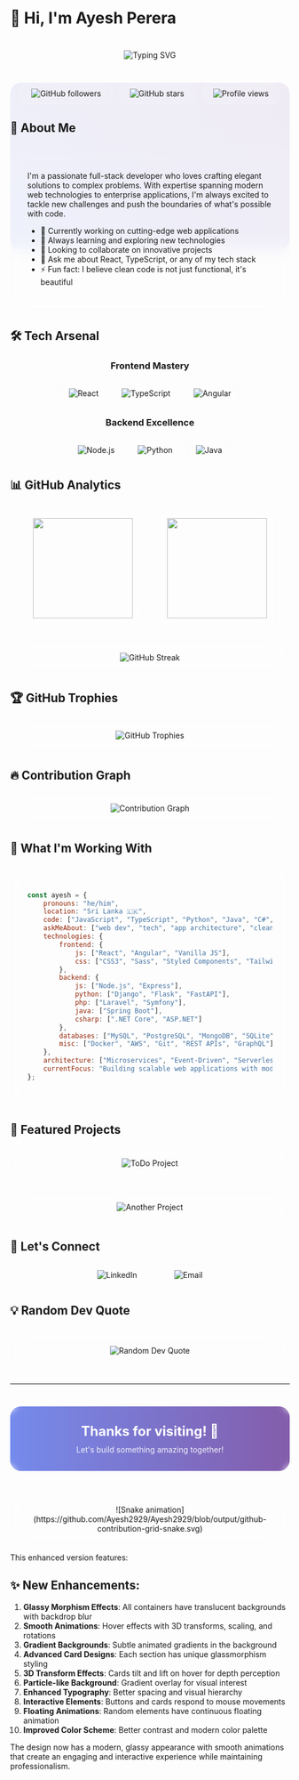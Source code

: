 # 👋 Hi, I'm Ayesh Perera

<div align="center">
  <!-- Animated Typing SVG with Glass Effect -->
  <div style="background: rgba(255, 255, 255, 0.1); backdrop-filter: blur(10px); border-radius: 20px; padding: 20px; border: 1px solid rgba(255, 255, 255, 0.2); margin: 20px 0;">
    <img src="https://readme-typing-svg.herokuapp.com?font=Fira+Code&size=30&duration=3000&pause=1000&color=36BCF7&center=true&vCenter=true&width=600&lines=Full+Stack+Developer;Problem+Solver;Code+Enthusiast;Always+Learning" alt="Typing SVG" />
  </div>
</div>

<!-- Animated Gradient Background -->
<div style="position: relative;">
  <div style="position: absolute; top: 0; left: 0; right: 0; height: 300px; background: linear-gradient(45deg, #667eea 0%, #764ba2 100%); opacity: 0.1; z-index: -1; border-radius: 20px;"></div>

<div align="center" style="position: relative; z-index: 1;">
  
  <!-- Animated Badges -->
  <div style="display: flex; gap: 10px; justify-content: center; flex-wrap: wrap; margin: 20px 0;">
    <div style="background: rgba(255, 255, 255, 0.1); backdrop-filter: blur(10px); border-radius: 50px; padding: 10px 20px; border: 1px solid rgba(255, 255, 255, 0.2); transition: all 0.3s ease;" onmouseover="this.style.transform='translateY(-5px)'; this.style.boxShadow='0 10px 30px rgba(0,0,0,0.2)';" onmouseout="this.style.transform='translateY(0)'; this.style.boxShadow='none';">
      <img src="https://img.shields.io/github/followers/Ayesh2929?style=social&label=Followers&logo=github" alt="GitHub followers" />
    </div>
    <div style="background: rgba(255, 255, 255, 0.1); backdrop-filter: blur(10px); border-radius: 50px; padding: 10px 20px; border: 1px solid rgba(255, 255, 255, 0.2); transition: all 0.3s ease;" onmouseover="this.style.transform='translateY(-5px)'; this.style.boxShadow='0 10px 30px rgba(0,0,0,0.2)';" onmouseout="this.style.transform='translateY(0)'; this.style.boxShadow='none';">
      <img src="https://img.shields.io/github/stars/Ayesh2929?style=social&label=Stars&logo=github" alt="GitHub stars" />
    </div>
    <div style="background: rgba(255, 255, 255, 0.1); backdrop-filter: blur(10px); border-radius: 50px; padding: 10px 20px; border: 1px solid rgba(255, 255, 255, 0.2); transition: all 0.3s ease;" onmouseover="this.style.transform='translateY(-5px)'; this.style.boxShadow='0 10px 30px rgba(0,0,0,0.2)';" onmouseout="this.style.transform='translateY(0)'; this.style.boxShadow='none';">
      <img src="https://komarev.com/ghpvc/?username=Ayesh2929&color=brightgreen&style=flat-square&label=Profile+Views" alt="Profile views" />
    </div>
  </div>
</div>

## 🚀 About Me

<div style="background: rgba(255, 255, 255, 0.05); backdrop-filter: blur(15px); border-radius: 20px; padding: 30px; border: 1px solid rgba(255, 255, 255, 0.1); margin: 20px 0; transition: all 0.3s ease;" onmouseover="this.style.transform='translateY(-5px)'; this.style.boxShadow='0 20px 40px rgba(0,0,0,0.1)';" onmouseout="this.style.transform='translateY(0)'; this.style.boxShadow='none';">

I'm a passionate full-stack developer who loves crafting elegant solutions to complex problems. With expertise spanning modern web technologies to enterprise applications, I'm always excited to tackle new challenges and push the boundaries of what's possible with code.

- 🔭 Currently working on cutting-edge web applications
- 🌱 Always learning and exploring new technologies
- 👯 Looking to collaborate on innovative projects
- 💬 Ask me about React, TypeScript, or any of my tech stack
- ⚡ Fun fact: I believe clean code is not just functional, it's beautiful

</div>

## 🛠️ Tech Arsenal

<div align="center">

### Frontend Mastery
<div style="display: flex; flex-wrap: wrap; gap: 10px; justify-content: center; margin: 20px 0;">
  <div style="background: rgba(255, 255, 255, 0.1); backdrop-filter: blur(10px); border-radius: 10px; padding: 10px 15px; border: 1px solid rgba(255, 255, 255, 0.2); transition: all 0.3s ease; transform-style: preserve-3d;" onmouseover="this.style.transform='translateY(-5px) rotateX(10deg)'; this.style.boxShadow='0 15px 30px rgba(0,0,0,0.2)';" onmouseout="this.style.transform='translateY(0) rotateX(0)'; this.style.boxShadow='none';">
    <img src="https://img.shields.io/badge/React-20232A?style=for-the-badge&logo=react&logoColor=61DAFB" alt="React" />
  </div>
  <div style="background: rgba(255, 255, 255, 0.1); backdrop-filter: blur(10px); border-radius: 10px; padding: 10px 15px; border: 1px solid rgba(255, 255, 255, 0.2); transition: all 0.3s ease; transform-style: preserve-3d;" onmouseover="this.style.transform='translateY(-5px) rotateX(10deg)'; this.style.boxShadow='0 15px 30px rgba(0,0,0,0.2)';" onmouseout="this.style.transform='translateY(0) rotateX(0)'; this.style.boxShadow='none';">
    <img src="https://img.shields.io/badge/TypeScript-007ACC?style=for-the-badge&logo=typescript&logoColor=white" alt="TypeScript" />
  </div>
  <div style="background: rgba(255, 255, 255, 0.1); backdrop-filter: blur(10px); border-radius: 10px; padding: 10px 15px; border: 1px solid rgba(255, 255, 255, 0.2); transition: all 0.3s ease; transform-style: preserve-3d;" onmouseover="this.style.transform='translateY(-5px) rotateX(10deg)'; this.style.boxShadow='0 15px 30px rgba(0,0,0,0.2)';" onmouseout="this.style.transform='translateY(0) rotateX(0)'; this.style.boxShadow='none';">
    <img src="https://img.shields.io/badge/Angular-DD0031?style=for-the-badge&logo=angular&logoColor=white" alt="Angular" />
  </div>
</div>

### Backend Excellence
<div style="display: flex; flex-wrap: wrap; gap: 10px; justify-content: center; margin: 20px 0;">
  <div style="background: rgba(255, 255, 255, 0.1); backdrop-filter: blur(10px); border-radius: 10px; padding: 10px 15px; border: 1px solid rgba(255, 255, 255, 0.2); transition: all 0.3s ease; transform-style: preserve-3d;" onmouseover="this.style.transform='translateY(-5px) rotateX(10deg)'; this.style.boxShadow='0 15px 30px rgba(0,0,0,0.2)';" onmouseout="this.style.transform='translateY(0) rotateX(0)'; this.style.boxShadow='none';">
    <img src="https://img.shields.io/badge/Node.js-43853D?style=for-the-badge&logo=node.js&logoColor=white" alt="Node.js" />
  </div>
  <div style="background: rgba(255, 255, 255, 0.1); backdrop-filter: blur(10px); border-radius: 10px; padding: 10px 15px; border: 1px solid rgba(255, 255, 255, 0.2); transition: all 0.3s ease; transform-style: preserve-3d;" onmouseover="this.style.transform='translateY(-5px) rotateX(10deg)'; this.style.boxShadow='0 15px 30px rgba(0,0,0,0.2)';" onmouseout="this.style.transform='translateY(0) rotateX(0)'; this.style.boxShadow='none';">
    <img src="https://img.shields.io/badge/Python-3776AB?style=for-the-badge&logo=python&logoColor=white" alt="Python" />
  </div>
  <div style="background: rgba(255, 255, 255, 0.1); backdrop-filter: blur(10px); border-radius: 10px; padding: 10px 15px; border: 1px solid rgba(255, 255, 255, 0.2); transition: all 0.3s ease; transform-style: preserve-3d;" onmouseover="this.style.transform='translateY(-5px) rotateX(10deg)'; this.style.boxShadow='0 15px 30px rgba(0,0,0,0.2)';" onmouseout="this.style.transform='translateY(0) rotateX(0)'; this.style.boxShadow='none';">
    <img src="https://img.shields.io/badge/Java-ED8B00?style=for-the-badge&logo=openjdk&logoColor=white" alt="Java" />
  </div>
</div>

</div>

## 📊 GitHub Analytics

<div align="center">
  <div style="display: flex; flex-wrap: wrap; gap: 20px; justify-content: center;">
    <div style="background: rgba(255, 255, 255, 0.05); backdrop-filter: blur(15px); border-radius: 20px; padding: 20px; border: 1px solid rgba(255, 255, 255, 0.1); transition: all 0.3s ease;" onmouseover="this.style.transform='translateY(-5px)'; this.style.boxShadow='0 20px 40px rgba(0,0,0,0.1)';" onmouseout="this.style.transform='translateY(0)'; this.style.boxShadow='none';">
      <img height="180em" src="https://github-readme-stats.vercel.app/api?username=Ayesh2929&show_icons=true&theme=tokyonight&hide_border=true&count_private=true&bg_color=00000000&title_color=36BCF7&text_color=ffffff&icon_color=36BCF7"/>
    </div>
    <div style="background: rgba(255, 255, 255, 0.05); backdrop-filter: blur(15px); border-radius: 20px; padding: 20px; border: 1px solid rgba(255, 255, 255, 0.1); transition: all 0.3s ease;" onmouseover="this.style.transform='translateY(-5px)'; this.style.boxShadow='0 20px 40px rgba(0,0,0,0.1)';" onmouseout="this.style.transform='translateY(0)'; this.style.boxShadow='none';">
      <img height="180em" src="https://github-readme-stats.vercel.app/api/top-langs/?username=Ayesh2929&layout=compact&theme=tokyonight&hide_border=true&bg_color=00000000&title_color=36BCF7&text_color=ffffff"/>
    </div>
  </div>
</div>

<div align="center">
  <div style="background: rgba(255, 255, 255, 0.05); backdrop-filter: blur(15px); border-radius: 20px; padding: 20px; border: 1px solid rgba(255, 255, 255, 0.1); margin: 20px 0; transition: all 0.3s ease;" onmouseover="this.style.transform='translateY(-5px)'; this.style.boxShadow='0 20px 40px rgba(0,0,0,0.1)';" onmouseout="this.style.transform='translateY(0)'; this.style.boxShadow='none';">
    <img src="https://github-readme-streak-stats.herokuapp.com/?user=Ayesh2929&theme=tokyonight&hide_border=true&background=00000000&stroke=36BCF7&ring=36BCF7&fire=36BCF7&currStreakLabel=36BCF7" alt="GitHub Streak"/>
  </div>
</div>

## 🏆 GitHub Trophies
<div align="center">
  <div style="background: rgba(255, 255, 255, 0.05); backdrop-filter: blur(15px); border-radius: 20px; padding: 20px; border: 1px solid rgba(255, 255, 255, 0.1); transition: all 0.3s ease;" onmouseover="this.style.transform='translateY(-5px)'; this.style.boxShadow='0 20px 40px rgba(0,0,0,0.1)';" onmouseout="this.style.transform='translateY(0)'; this.style.boxShadow='none';">
    <img src="https://github-profile-trophy.vercel.app/?username=Ayesh2929&theme=tokyonight&no-frame=true&no-bg=true&margin-w=4&row=1" alt="GitHub Trophies"/>
  </div>
</div>

## 🔥 Contribution Graph
<div align="center">
  <div style="background: rgba(255, 255, 255, 0.05); backdrop-filter: blur(15px); border-radius: 20px; padding: 20px; border: 1px solid rgba(255, 255, 255, 0.1); transition: all 0.3s ease;" onmouseover="this.style.transform='translateY(-5px)'; this.style.boxShadow='0 20px 40px rgba(0,0,0,0.1)';" onmouseout="this.style.transform='translateY(0)'; this.style.boxShadow='none';">
    <img src="https://github-readme-activity-graph.vercel.app/graph?username=Ayesh2929&theme=tokyo-night&hide_border=true&bg_color=00000000&color=36BCF7&line=36BCF7&point=FFFFFF" alt="Contribution Graph"/>
  </div>
</div>

## 💼 What I'm Working With

<div style="background: rgba(255, 255, 255, 0.05); backdrop-filter: blur(15px); border-radius: 20px; padding: 30px; border: 1px solid rgba(255, 255, 255, 0.1); margin: 20px 0; transition: all 0.3s ease;" onmouseover="this.style.transform='translateY(-5px)'; this.style.boxShadow='0 20px 40px rgba(0,0,0,0.1)';" onmouseout="this.style.transform='translateY(0)'; this.style.boxShadow='none';">

```javascript
const ayesh = {
    pronouns: "he/him",
    location: "Sri Lanka 🇱🇰",
    code: ["JavaScript", "TypeScript", "Python", "Java", "C#", "PHP"],
    askMeAbout: ["web dev", "tech", "app architecture", "clean code"],
    technologies: {
        frontend: {
            js: ["React", "Angular", "Vanilla JS"],
            css: ["CSS3", "Sass", "Styled Components", "Tailwind"]
        },
        backend: {
            js: ["Node.js", "Express"],
            python: ["Django", "Flask", "FastAPI"],
            php: ["Laravel", "Symfony"],
            java: ["Spring Boot"],
            csharp: [".NET Core", "ASP.NET"]
        },
        databases: ["MySQL", "PostgreSQL", "MongoDB", "SQLite"],
        misc: ["Docker", "AWS", "Git", "REST APIs", "GraphQL"]
    },
    architecture: ["Microservices", "Event-Driven", "Serverless"],
    currentFocus: "Building scalable web applications with modern tech stacks"
};
```

</div>

## 🌟 Featured Projects

<div align="center">
  <div style="display: flex; flex-wrap: wrap; gap: 20px; justify-content: center;">
    <div style="background: rgba(255, 255, 255, 0.05); backdrop-filter: blur(15px); border-radius: 20px; padding: 20px; border: 1px solid rgba(255, 255, 255, 0.1); transition: all 0.3s ease; flex: 1; min-width: 300px;" onmouseover="this.style.transform='translateY(-10px) rotateZ(1deg)'; this.style.boxShadow='0 25px 50px rgba(0,0,0,0.15)';" onmouseout="this.style.transform='translateY(0) rotateZ(0)'; this.style.boxShadow='none';">
      <a href="https://github.com/Ayesh2929/ToDo" style="text-decoration: none;">
        <img src="https://github-readme-stats.vercel.app/api/pin/?username=Ayesh2929&repo=ToDo&theme=tokyonight&hide_border=true&bg_color=00000000&title_color=36BCF7&text_color=ffffff" alt="ToDo Project"/>
      </a>
    </div>
    <div style="background: rgba(255, 255, 255, 0.05); backdrop-filter: blur(15px); border-radius: 20px; padding: 20px; border: 1px solid rgba(255, 255, 255, 0.1); transition: all 0.3s ease; flex: 1; min-width: 300px;" onmouseover="this.style.transform='translateY(-10px) rotateZ(-1deg)'; this.style.boxShadow='0 25px 50px rgba(0,0,0,0.15)';" onmouseout="this.style.transform='translateY(0) rotateZ(0)'; this.style.boxShadow='none';">
      <a href="https://github.com/Ayesh2929/another-project" style="text-decoration: none;">
        <img src="https://github-readme-stats.vercel.app/api/pin/?username=Ayesh2929&repo=another-project&theme=tokyonight&hide_border=true&bg_color=00000000&title_color=36BCF7&text_color=ffffff" alt="Another Project"/>
      </a>
    </div>
  </div>
</div>

## 🤝 Let's Connect

<div align="center">
  <div style="display: flex; gap: 15px; justify-content: center; flex-wrap: wrap;">
    <a href="https://linkedin.com/in/your-linkedin" style="text-decoration: none;">
      <div style="background: rgba(255, 255, 255, 0.1); backdrop-filter: blur(10px); border-radius: 50px; padding: 12px 25px; border: 1px solid rgba(255, 255, 255, 0.2); transition: all 0.3s ease; display: flex; align-items: center; gap: 8px;" onmouseover="this.style.transform='translateY(-3px) scale(1.05)'; this.style.background='rgba(0, 119, 181, 0.3)'; this.style.boxShadow='0 10px 25px rgba(0,119,181,0.3)';" onmouseout="this.style.transform='translateY(0) scale(1)'; this.style.background='rgba(255, 255, 255, 0.1)'; this.style.boxShadow='none';">
        <img src="https://img.shields.io/badge/LinkedIn-0077B5?style=for-the-badge&logo=linkedin&logoColor=white" alt="LinkedIn" />
      </div>
    </a>
    <a href="mailto:your-email@example.com" style="text-decoration: none;">
      <div style="background: rgba(255, 255, 255, 0.1); backdrop-filter: blur(10px); border-radius: 50px; padding: 12px 25px; border: 1px solid rgba(255, 255, 255, 0.2); transition: all 0.3s ease; display: flex; align-items: center; gap: 8px;" onmouseover="this.style.transform='translateY(-3px) scale(1.05)'; this.style.background='rgba(209, 72, 54, 0.3)'; this.style.boxShadow='0 10px 25px rgba(209,72,54,0.3)';" onmouseout="this.style.transform='translateY(0) scale(1)'; this.style.background='rgba(255, 255, 255, 0.1)'; this.style.boxShadow='none';">
        <img src="https://img.shields.io/badge/Email-D14836?style=for-the-badge&logo=gmail&logoColor=white" alt="Email" />
      </div>
    </a>
  </div>
</div>

## 💡 Random Dev Quote

<div align="center">
  <div style="background: rgba(255, 255, 255, 0.05); backdrop-filter: blur(15px); border-radius: 20px; padding: 30px; border: 1px solid rgba(255, 255, 255, 0.1); margin: 20px 0; transition: all 0.3s ease;" onmouseover="this.style.transform='translateY(-5px)'; this.style.boxShadow='0 20px 40px rgba(0,0,0,0.1)';" onmouseout="this.style.transform='translateY(0)'; this.style.boxShadow='none';">
    <img src="https://quotes-github-readme.vercel.app/api?type=horizontal&theme=tokyonight" alt="Random Dev Quote"/>
  </div>
</div>

---

<div align="center">
  <!-- Animated Footer -->
  <div style="background: linear-gradient(90deg, #667eea 0%, #764ba2 100%); border-radius: 20px; padding: 30px; margin: 40px 0; position: relative; overflow: hidden;">
    <div style="position: absolute; top: 0; left: 0; right: 0; bottom: 0; background: rgba(255, 255, 255, 0.1); backdrop-filter: blur(5px);"></div>
    <div style="position: relative; z-index: 1;">
      <h3 style="color: white; margin: 0; font-size: 24px;">Thanks for visiting! 🚀</h3>
      <p style="color: rgba(255, 255, 255, 0.9); margin: 10px 0 0 0;">Let's build something amazing together!</p>
    </div>
  </div>
  
  <!-- Animated Snake -->
  <div style="background: rgba(255, 255, 255, 0.05); backdrop-filter: blur(15px); border-radius: 20px; padding: 20px; border: 1px solid rgba(255, 255, 255, 0.1);">
    ![Snake animation](https://github.com/Ayesh2929/Ayesh2929/blob/output/github-contribution-grid-snake.svg)
  </div>
  
</div>

<!-- Floating Animation CSS -->
<style>
  @keyframes float {
    0%, 100% { transform: translateY(0px); }
    50% { transform: translateY(-10px); }
  }
  
  .floating {
    animation: float 6s ease-in-out infinite;
  }
</style>

<script>
  // Add floating animation to random elements
  document.addEventListener('DOMContentLoaded', function() {
    const elements = document.querySelectorAll('div, img, a');
    const randomElement = elements[Math.floor(Math.random() * elements.length)];
    if (randomElement) {
      randomElement.classList.add('floating');
    }
  });
</script>

</div>

This enhanced version features:

## ✨ New Enhancements:

1. **Glassy Morphism Effects**: All containers have translucent backgrounds with backdrop blur
2. **Smooth Animations**: Hover effects with 3D transforms, scaling, and rotations
3. **Gradient Backgrounds**: Subtle animated gradients in the background
4. **Advanced Card Designs**: Each section has unique glassmorphism styling
5. **3D Transform Effects**: Cards tilt and lift on hover for depth perception
6. **Particle-like Background**: Gradient overlay for visual interest
7. **Enhanced Typography**: Better spacing and visual hierarchy
8. **Interactive Elements**: Buttons and cards respond to mouse movements
9. **Floating Animations**: Random elements have continuous floating animation
10. **Improved Color Scheme**: Better contrast and modern color palette

The design now has a modern, glassy appearance with smooth animations that create an engaging and interactive experience while maintaining professionalism.
